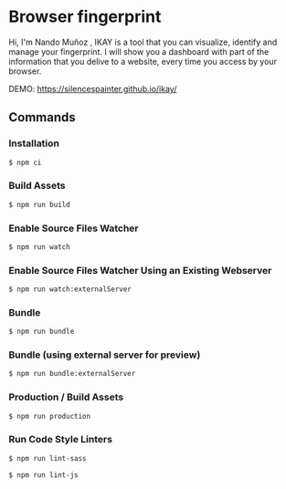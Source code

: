 # Browser fingerprint

Hi, I'm Nando Muñoz , IKAY is a tool that you can visualize, identify and manage your fingerprint. I will show you a dashboard with part of the information that you delive to a website, every time you access by your browser.

DEMO: https://silencespainter.github.io/ikay/

## Commands

### Installation

```sh
$ npm ci
```

### Build Assets

```sh
$ npm run build
```

### Enable Source Files Watcher

```sh
$ npm run watch
```

### Enable Source Files Watcher Using an Existing Webserver

```sh
$ npm run watch:externalServer
```

### Bundle

```sh
$ npm run bundle
```

### Bundle (using external server for preview)

```sh
$ npm run bundle:externalServer
```

### Production / Build Assets

```sh
$ npm run production
```
### Run Code Style Linters


```sh
$ npm run lint-sass
```


```sh
$ npm run lint-js
```
